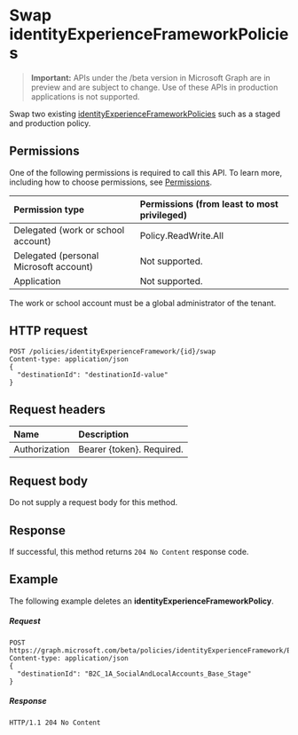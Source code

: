 # Swap identityExperienceFrameworkPolicies

> **Important:** APIs under the /beta version in Microsoft Graph are in preview and are subject to change. Use of these APIs in production applications is not supported.

Swap two existing [identityExperienceFrameworkPolicies](../resources/identityexperienceframeworkpolicy.md) such as a staged and production policy.

## Permissions

One of the following permissions is required to call this API. To learn more, including how to choose permissions, see [Permissions](../../../concepts/permissions_reference.md).

|Permission type      | Permissions (from least to most privileged)              |
|:--------------------|:---------------------------------------------------------|
|Delegated (work or school account)|Policy.ReadWrite.All|
|Delegated (personal Microsoft account)| Not supported.|
|Application|Not supported.|

The work or school account must be a global administrator of the tenant.

## HTTP request

<!-- { "blockType": "ignored" } -->
```http
POST /policies/identityExperienceFramework/{id}/swap
Content-type: application/json
{
  "destinationId": "destinationId-value"
}
```

## Request headers

|Name|Description|
|:---------------|:----------|
|Authorization|Bearer {token}. Required.|

## Request body

Do not supply a request body for this method.

## Response

If successful, this method returns `204 No Content` response code.

## Example

The following example deletes an **identityExperienceFrameworkPolicy**.

##### Request

<!-- {
  "blockType": "request",
  "name": "swap_identityExperienceFramework"
}-->
```http
POST https://graph.microsoft.com/beta/policies/identityExperienceFramework/B2C_1A_SocialAndLocalAccounts_Base/swap
Content-type: application/json
{
  "destinationId": "B2C_1A_SocialAndLocalAccounts_Base_Stage"
}
```

##### Response

<!-- {
  "blockType": "response",
  "truncated": true
} -->
```http
HTTP/1.1 204 No Content
```

<!-- uuid: 8fcb5dbc-d5aa-4681-8e31-b001d5168d79
2015-10-25 14:57:30 UTC -->
<!-- {
  "type": "#page.annotation",
  "description": "Delete identityExperienceFrameworkPolicy",
  "keywords": "",
  "section": "documentation",
  "tocPath": ""
}-->